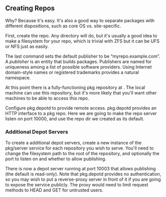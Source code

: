 Creating Repos
--------------

Why? Because it's easy. It's also a good way to separate packages with
different dispositions, such as core OS vs. site-specific.

First, create the repo. Any directory will do, but it's usually a good
idea to make a filesystem for your repo, which is trivial with ZFS but
it can be UFS or NFS just as easily.

The last command sets the default publisher to be “myrepo.example.com”.
A *publisher* is an entity that builds packages. Publishers are named
for uniqueness among a list of possible software providers. Using
Internet domain-style names or registered trademarks provides a natural
namespace.

At this point there is a fully-functioning pkg repository at . The local
machine can use this repository, but it's more likely that you'll want
other machines to be able to access this repo.

Configure pkg.depotd to provide remote access. pkg.depotd provides an
HTTP interface to a pkg repo. Here we are going to make the repo server
listen on port 10000, and use the repo dir we created as its default.

### Additional Depot Servers

To create a additional depot servers, create a new instance of the
pkg/server service for each repository you wish to serve. You'll need to
change the filesystem path to the root of the repository, and optionally
the port to listen on and whether to allow publishing.

There is now a depot server running at port 10003 that allows publishing
(the default is read-only). Note that pkg.depotd provides no
authentication, so you may wish to put a reverse-proxy server in front
of it if you are going to expose the service publicly. The proxy would
need to limit request methods to HEAD and GET for untrusted users.
